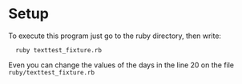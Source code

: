 # Setup

To execute this program just go to the ruby directory, then write:

```
  ruby texttest_fixture.rb
```

Even you can change the values of the days in the line 20 on the file `ruby/texttest_fixture.rb`